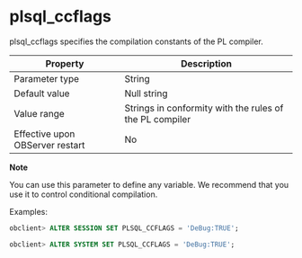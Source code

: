 plsql_ccflags 
==================================

plsql_ccflags specifies the compilation constants of the PL compiler. 


|            Property             |                       Description                       |
|---------------------------------|---------------------------------------------------------|
| Parameter type                  | String                                                  |
| Default value                   | Null string                                             |
| Value range                     | Strings in conformity with the rules of the PL compiler |
| Effective upon OBServer restart | No                                                      |


**Note**



You can use this parameter to define any variable. We recommend that you use it to control conditional compilation.

Examples:

```sql
obclient> ALTER SESSION SET PLSQL_CCFLAGS = 'DeBug:TRUE';

obclient> ALTER SYSTEM SET PLSQL_CCFLAGS = 'DeBug:TRUE';
```


